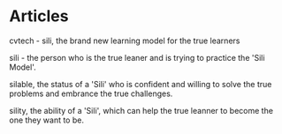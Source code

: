 # Articles

cvtech - sili, the brand new learning model for the true learners

sili - the person who is the true leaner and is trying to practice the 'Sili Model'.

silable, the status of a 'Sili' who is confident and willing to solve the true problems and embrance the true challenges. 

sility, the ability of a 'Sili', which can help the true leanner to become the one they want to be.